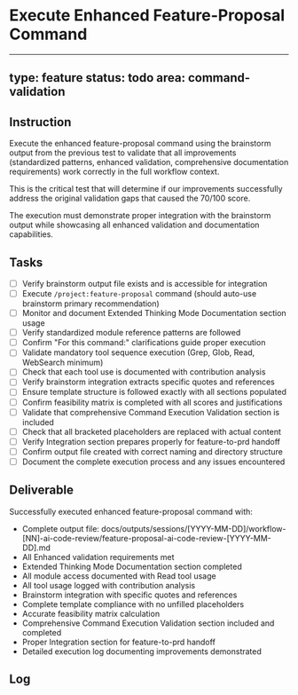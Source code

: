 # Execute Enhanced Feature-Proposal Command

---
type: feature
status: todo
area: command-validation
---


## Instruction
Execute the enhanced feature-proposal command using the brainstorm output from the previous test to validate that all improvements (standardized patterns, enhanced validation, comprehensive documentation requirements) work correctly in the full workflow context.

This is the critical test that will determine if our improvements successfully address the original validation gaps that caused the 70/100 score.

The execution must demonstrate proper integration with the brainstorm output while showcasing all enhanced validation and documentation capabilities.

## Tasks
- [ ] Verify brainstorm output file exists and is accessible for integration
- [ ] Execute `/project:feature-proposal` command (should auto-use brainstorm primary recommendation)
- [ ] Monitor and document Extended Thinking Mode Documentation section usage
- [ ] Verify standardized module reference patterns are followed
- [ ] Confirm "For this command:" clarifications guide proper execution
- [ ] Validate mandatory tool sequence execution (Grep, Glob, Read, WebSearch minimum)
- [ ] Check that each tool use is documented with contribution analysis
- [ ] Verify brainstorm integration extracts specific quotes and references
- [ ] Ensure template structure is followed exactly with all sections populated
- [ ] Confirm feasibility matrix is completed with all scores and justifications
- [ ] Validate that comprehensive Command Execution Validation section is included
- [ ] Check that all bracketed placeholders are replaced with actual content
- [ ] Verify Integration section prepares properly for feature-to-prd handoff
- [ ] Confirm output file created with correct naming and directory structure
- [ ] Document the complete execution process and any issues encountered

## Deliverable
Successfully executed enhanced feature-proposal command with:
- Complete output file: docs/outputs/sessions/[YYYY-MM-DD]/workflow-[NN]-ai-code-review/feature-proposal-ai-code-review-[YYYY-MM-DD].md
- All Enhanced validation requirements met
- Extended Thinking Mode Documentation section completed
- All module access documented with Read tool usage
- All tool usage logged with contribution analysis
- Brainstorm integration with specific quotes and references
- Complete template compliance with no unfilled placeholders
- Accurate feasibility matrix calculation
- Comprehensive Command Execution Validation section included and completed
- Proper Integration section for feature-to-prd handoff
- Detailed execution log documenting improvements demonstrated

## Log
